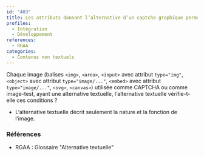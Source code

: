 ```yaml
---
id: "403"
title: Les attributs donnant l‘alternative d‘un captcha graphique permettent de comprendre sa nature et sa fonction.
profiles:
  - Intégration
  - Développement
references:
  - RGAA
categories:
  - Contenus non textuels
---
```


Chaque image (balises `<img>`, `<area>`, `<input>` avec attribut `type="img"`, `<object>` avec attribut `type="image/..."`, `<embed>` avec attribut `type="image/..."`, `<svg>`, `<canvas>`) utilisée comme CAPTCHA ou comme image-test, ayant une alternative textuelle, l‘alternative textuelle vérifie-t-elle ces conditions ?

* L‘alternative textuelle décrit seulement la nature et la fonction de l‘image.


### Références

*   RGAA : Glossaire "Alternative textuelle"
